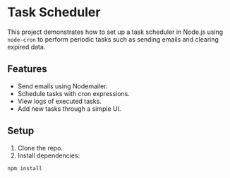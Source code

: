 # Task Scheduler

This project demonstrates how to set up a task scheduler in Node.js using `node-cron` to perform periodic tasks such as sending emails and clearing expired data.

## Features

- Send emails using Nodemailer.
- Schedule tasks with cron expressions.
- View logs of executed tasks.
- Add new tasks through a simple UI.
  
## Setup

1. Clone the repo.
2. Install dependencies:

```bash
npm install
